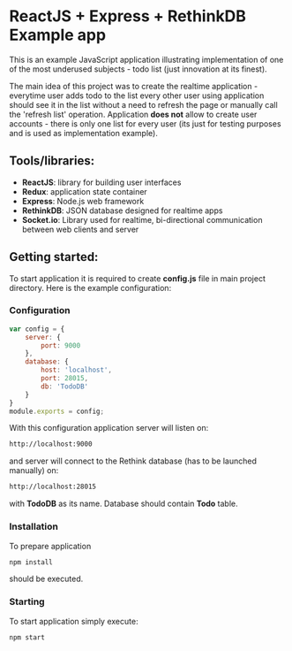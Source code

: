 # ReactJS + Express + RethinkDB Example app

This is an example JavaScript application illustrating implementation of one of the most underused subjects - todo list (just innovation at its finest).

The main idea of this project was to create the realtime application - everytime user adds todo to the list every other user using application should see it in the list without a need to refresh the page or manually call the 'refresh list' operation.
Application **does not** allow to create user accounts - there is only one list for every user (its just for testing purposes and is used as implementation example).

## Tools/libraries:
* **ReactJS**: library for building user interfaces
* **Redux**: application state container
* **Express**: Node.js web framework
* **RethinkDB**: JSON database designed for realtime apps
* **Socket.io**: Library used for realtime, bi-directional communication between web clients and server

## Getting started:
To start application it is required to create **config.js** file in main project directory. Here is the example configuration:

### Configuration
```js
var config = {
    server: {
        port: 9000
    },
    database: {
        host: 'localhost',
        port: 28015,
        db: 'TodoDB'
    }
}
module.exports = config;
```

With this configuration application server will listen on:
```sh
http://localhost:9000
```
and server will connect to the Rethink database (has to be launched manually) on:
```sh
http://localhost:28015
```
with **TodoDB** as its name.
Database should contain **Todo** table.

### Installation
To prepare application
```sh
npm install
```
should be executed.

### Starting
To start application simply execute:
```sh
npm start
```
